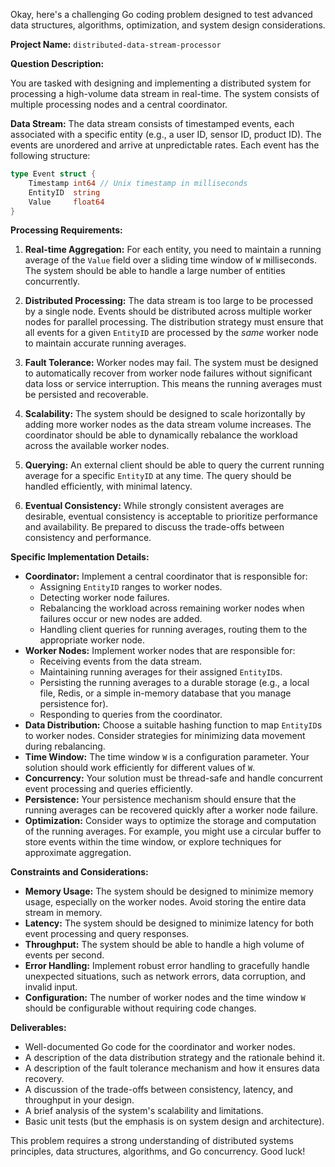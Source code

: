 Okay, here's a challenging Go coding problem designed to test advanced data structures, algorithms, optimization, and system design considerations.

**Project Name:** `distributed-data-stream-processor`

**Question Description:**

You are tasked with designing and implementing a distributed system for processing a high-volume data stream in real-time. The system consists of multiple processing nodes and a central coordinator.

**Data Stream:** The data stream consists of timestamped events, each associated with a specific entity (e.g., a user ID, sensor ID, product ID). The events are unordered and arrive at unpredictable rates. Each event has the following structure:

```go
type Event struct {
    Timestamp int64 // Unix timestamp in milliseconds
    EntityID  string
    Value     float64
}
```

**Processing Requirements:**

1.  **Real-time Aggregation:** For each entity, you need to maintain a running average of the `Value` field over a sliding time window of `W` milliseconds.  The system should be able to handle a large number of entities concurrently.

2.  **Distributed Processing:** The data stream is too large to be processed by a single node.  Events should be distributed across multiple worker nodes for parallel processing.  The distribution strategy must ensure that all events for a given `EntityID` are processed by the *same* worker node to maintain accurate running averages.

3.  **Fault Tolerance:** Worker nodes may fail.  The system must be designed to automatically recover from worker node failures without significant data loss or service interruption.  This means the running averages must be persisted and recoverable.

4.  **Scalability:** The system should be designed to scale horizontally by adding more worker nodes as the data stream volume increases.  The coordinator should be able to dynamically rebalance the workload across the available worker nodes.

5.  **Querying:** An external client should be able to query the current running average for a specific `EntityID` at any time. The query should be handled efficiently, with minimal latency.

6.  **Eventual Consistency:** While strongly consistent averages are desirable, eventual consistency is acceptable to prioritize performance and availability. Be prepared to discuss the trade-offs between consistency and performance.

**Specific Implementation Details:**

*   **Coordinator:** Implement a central coordinator that is responsible for:
    *   Assigning `EntityID` ranges to worker nodes.
    *   Detecting worker node failures.
    *   Rebalancing the workload across remaining worker nodes when failures occur or new nodes are added.
    *   Handling client queries for running averages, routing them to the appropriate worker node.
*   **Worker Nodes:** Implement worker nodes that are responsible for:
    *   Receiving events from the data stream.
    *   Maintaining running averages for their assigned `EntityID`s.
    *   Persisting the running averages to a durable storage (e.g., a local file, Redis, or a simple in-memory database that you manage persistence for).
    *   Responding to queries from the coordinator.
*   **Data Distribution:** Choose a suitable hashing function to map `EntityID`s to worker nodes.  Consider strategies for minimizing data movement during rebalancing.
*   **Time Window:** The time window `W` is a configuration parameter.  Your solution should work efficiently for different values of `W`.
*   **Concurrency:**  Your solution must be thread-safe and handle concurrent event processing and queries efficiently.
*   **Persistence:** Your persistence mechanism should ensure that the running averages can be recovered quickly after a worker node failure.
*   **Optimization:**  Consider ways to optimize the storage and computation of the running averages.  For example, you might use a circular buffer to store events within the time window, or explore techniques for approximate aggregation.

**Constraints and Considerations:**

*   **Memory Usage:**  The system should be designed to minimize memory usage, especially on the worker nodes.  Avoid storing the entire data stream in memory.
*   **Latency:**  The system should be designed to minimize latency for both event processing and query responses.
*   **Throughput:** The system should be able to handle a high volume of events per second.
*   **Error Handling:** Implement robust error handling to gracefully handle unexpected situations, such as network errors, data corruption, and invalid input.
*   **Configuration:** The number of worker nodes and the time window `W` should be configurable without requiring code changes.

**Deliverables:**

*   Well-documented Go code for the coordinator and worker nodes.
*   A description of the data distribution strategy and the rationale behind it.
*   A description of the fault tolerance mechanism and how it ensures data recovery.
*   A discussion of the trade-offs between consistency, latency, and throughput in your design.
*   A brief analysis of the system's scalability and limitations.
*   Basic unit tests (but the emphasis is on system design and architecture).

This problem requires a strong understanding of distributed systems principles, data structures, algorithms, and Go concurrency. Good luck!
